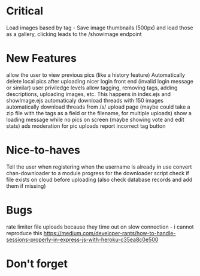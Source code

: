 # Critical
Load images based by tag - Save image thumbnails (500px) and load those as a gallery, clicking leads to the /showimage endpoint

# New Features
allow the user to view previous pics (like a history feature)
Automatically delete local pics after uploading
nicer login front end (invalid login message or similar)
user priviledge levels allow tagging, removing tags, adding descriptions, uploading images, etc. This happens in index.ejs and showImage.ejs
automaticaly download threads with 150 images
automatically download threads from /s/
upload page (maybe could take a zip file with the tags as a field or the filename, for multiple uploads)
show a loading message while no pics on screen (maybe showing vote and edit stats)
ads
moderation for pic uploads
report incorrect tag button

# Nice-to-haves
Tell the user when registering when the username is already in use
convert chan-downloader to a module
progress for the downloader script
check if file exists on cloud before uploading (also check database records and add them if missing)

# Bugs
rate limiter file uploads because they time out on slow connection - i cannot reproduce this
https://medium.com/developer-rants/how-to-handle-sessions-properly-in-express-js-with-heroku-c35ea8c0e500

# Don't forget
